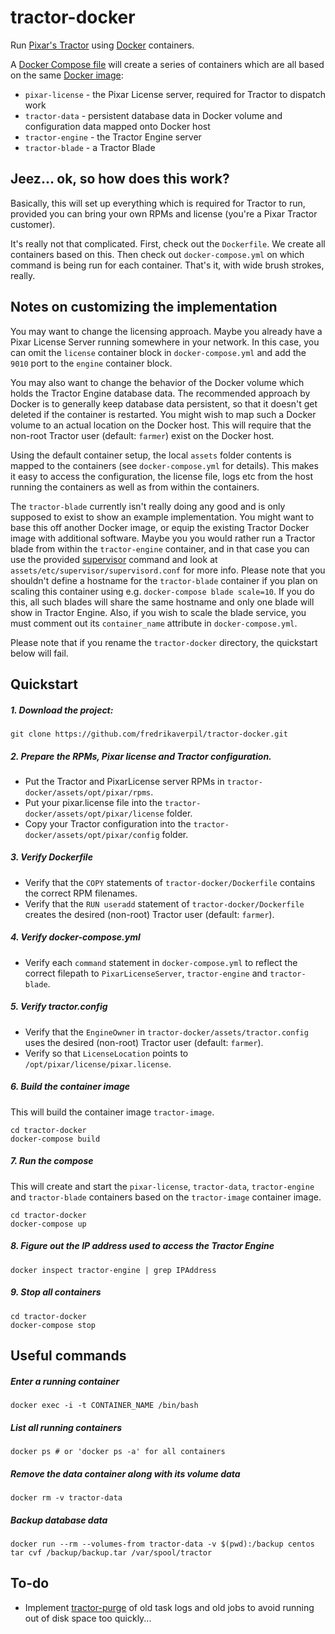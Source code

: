 # tractor-docker

Run [Pixar's Tractor](https://renderman.pixar.com/view/pixars-tractor) using [Docker](https://www.docker.com) containers.

A [Docker Compose file](https://docs.docker.com/compose/) will create a series of containers which are all based on the same [Docker image](https://docs.docker.com/engine/userguide/dockerimages/):
* `pixar-license` - the Pixar License server, required for Tractor to dispatch work
* `tractor-data` - persistent database data in Docker volume and configuration data mapped onto Docker host
* `tractor-engine` - the Tractor Engine server
* `tractor-blade` - a Tractor Blade


## Jeez... ok, so how does this work?

Basically, this will set up everything which is required for Tractor to run, provided you can bring your own RPMs and license (you're a Pixar Tractor customer).

It's really not that complicated. First, check out the `Dockerfile`. We create all containers based on this. Then check out `docker-compose.yml` on which command is being run for each container. That's it, with wide brush strokes, really.


## Notes on customizing the implementation

You may want to change the licensing approach. Maybe you already have a Pixar License Server running somewhere in your network. In this case, you can omit the `license` container block in `docker-compose.yml` and add the `9010` port to the `engine` container block.

You may also want to change the behavior of the Docker volume which holds the Tractor Engine database data. The recommended approach by Docker is to generally keep database data persistent, so that it doesn't get deleted if the container is restarted. You might wish to map such a Docker volume to an actual location on the Docker host. This will require that the non-root Tractor user (default: `farmer`) exist on the Docker host.

Using the default container setup, the local `assets` folder contents is mapped to the containers (see `docker-compose.yml` for  details). This makes it easy to access the configuration, the license file, logs etc from the host running the containers as well as from within the containers.

The `tractor-blade` currently isn't really doing any good and is only supposed to exist to show an example implementation. You might want to base this off another Docker image, or equip the existing Tractor Docker image with additional software. Maybe you you would rather run a Tractor blade from within the `tractor-engine` container, and in that case you can use the provided [supervisor](http://supervisord.org) command and look at `assets/etc/supervisor/supervisord.conf` for more info. Please note that you shouldn't define a hostname for the `tractor-blade` container if you plan on scaling this container using e.g. `docker-compose blade scale=10`. If you do this, all such blades will share the same hostname and only one blade will show in Tractor Engine. Also, if you wish to scale the blade service, you must comment out its `container_name` attribute in `docker-compose.yml`.

Please note that if you rename the `tractor-docker` directory, the quickstart below will fail.



## Quickstart

#####  1. Download the project:

    git clone https://github.com/fredrikaverpil/tractor-docker.git


#####  2. Prepare the RPMs, Pixar license and Tractor configuration.

* Put the Tractor and PixarLicense server RPMs in `tractor-docker/assets/opt/pixar/rpms`.
* Put your pixar.license file into the `tractor-docker/assets/opt/pixar/license` folder.
* Copy your Tractor configuration into the `tractor-docker/assets/opt/pixar/config` folder.


#####  3. Verify Dockerfile

* Verify that the `COPY` statements of `tractor-docker/Dockerfile` contains the correct RPM filenames.
* Verify that the `RUN useradd` statement of `tractor-docker/Dockerfile` creates the desired (non-root) Tractor user (default: `farmer`).


#####  4. Verify docker-compose.yml

* Verify each `command` statement in `docker-compose.yml` to reflect the correct filepath to `PixarLicenseServer`, `tractor-engine` and `tractor-blade`.


##### 5. Verify tractor.config

* Verify that the `EngineOwner` in `tractor-docker/assets/tractor.config` uses the desired (non-root) Tractor user (default: `farmer`).
* Verify so that `LicenseLocation` points to `/opt/pixar/license/pixar.license`.


##### 6. Build the container image

This will build the container image `tractor-image`.

    cd tractor-docker
    docker-compose build

##### 7. Run the compose

This will create and start the `pixar-license`, `tractor-data`, `tractor-engine` and `tractor-blade` containers based on the `tractor-image` container image.

    cd tractor-docker
    docker-compose up


##### 8. Figure out the IP address used to access the Tractor Engine

    docker inspect tractor-engine | grep IPAddress


##### 9. Stop all containers

	cd tractor-docker
    docker-compose stop


## Useful commands


##### Enter a running container

    docker exec -i -t CONTAINER_NAME /bin/bash

##### List all running containers

    docker ps # or 'docker ps -a' for all containers

##### Remove the data container along with its volume data

    docker rm -v tractor-data

##### Backup database data

    docker run --rm --volumes-from tractor-data -v $(pwd):/backup centos tar cvf /backup/backup.tar /var/spool/tractor



## To-do

* Implement [tractor-purge](https://github.com/fredrikaverpil/tractor-purge) of old task logs and old jobs to avoid running out of disk space too quickly...
